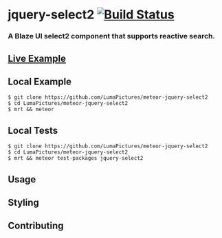# jquery-select2 [![Build Status](https://travis-ci.org/LumaPictures/meteor-jquery-select2.svg?branch=master)](https://travis-ci.org/LumaPictures/meteor-jquery-select2)
### A Blaze UI select2 component that supports reactive search.

## [Live Example](http://jquery-select2.meteor.com)

## Local Example
```
$ git clone https://github.com/LumaPictures/meteor-jquery-select2
$ cd LumaPictures/meteor-jquery-select2
$ mrt && meteor
```

## Local Tests
```
$ git clone https://github.com/LumaPictures/meteor-jquery-select2
$ cd LumaPictures/meteor-jquery-select2
$ mrt && meteor test-packages jquery-select2
```

## Usage

## Styling

## Contributing